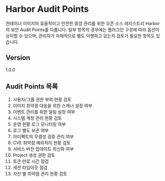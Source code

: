 # Harbor Audit Points
컨테이너 이미지의 효율적이고 안전한 중앙 관리를 위한 오픈 소스 레지스트리 Harbor의 보안 Audit Points를 다룹니다. 일부 항목의 경우에는 플러그인 구성에 따라 옵션이 상이할 수 있으며, 관리자가 자체적으로 별도 이행하고 있는지 검토가 필요한 항목도 있습니다. 

## Version
1.0.0 

## Audit Points 목록 
1. 사용자/그룹 권한 부여 현황 검토
1. 이미지 취약점 대응을 위한 스캐너 설정 여부
1. 이벤트 관리를 위한 알림 설정 여부
1. 시스템 계정 관리 현황 검토
1. 운영 현황 로그 모니터링 여부 
1. 로그 별도 보관 여부
1. 아티팩트의 무결성 검증 관리 여부
1. CVE 취약점 예외처리 현황 검토
1. 서비스 버전 업데이트 최신화 여부
1. Project 생성 권한 검토
1. 토큰 만료 시간 점검
1. 세션 타임아웃 점검
1. 자산 별 취약점 관리 현황 검토